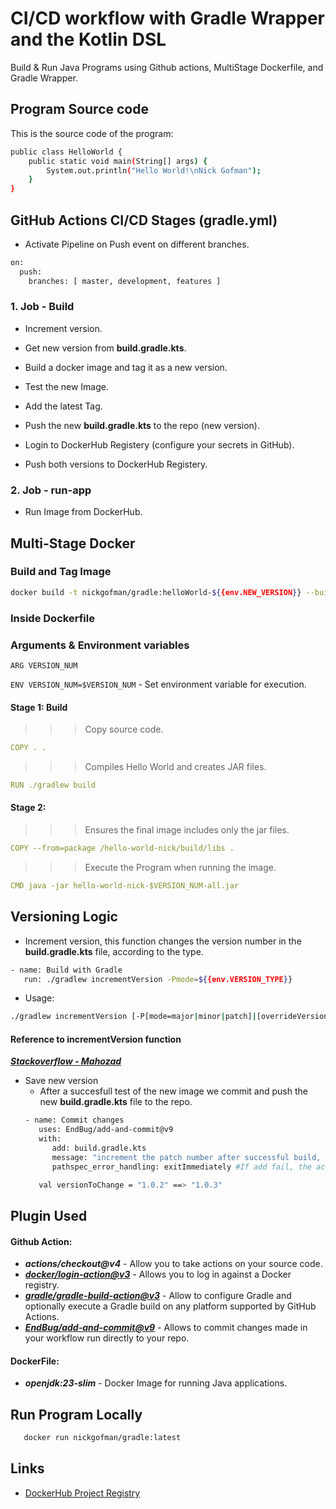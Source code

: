 # CI/CD workflow with Gradle Wrapper and the Kotlin DSL


Build & Run Java Programs using Github actions, MultiStage Dockerfile, and Gradle Wrapper.



## Program Source code
This is the source code of the program:
```bash
public class HelloWorld {
    public static void main(String[] args) {
        System.out.println("Hello World!\nNick Gofman");
    }
}
```


## GitHub Actions CI/CD Stages (gradle.yml)
- Activate Pipeline on Push event on different branches.

```bash
on:
  push:
    branches: [ master, development, features ]

```

###  1. Job - Build
- Increment version.

- Get new version from **build.gradle.kts**.
- Build a docker image and tag it as a new version.
- Test the new Image.
- Add the latest Tag.
- Push the new **build.gradle.kts** to the repo (new version). 
- Login to DockerHub Registery (configure your secrets in GitHub).
- Push both versions to DockerHub Registery.

###  2. Job - run-app
- Run Image from DockerHub.



## Multi-Stage Docker

### Build and Tag Image
```bash
docker build -t nickgofman/gradle:helloWorld-${{env.NEW_VERSION}} --build-arg="VERSION_NUM=${{env.NEW_VERSION}}" .

```
### Inside Dockerfile
### Arguments & Environment variables
  

  `ARG VERSION_NUM`

  `ENV VERSION_NUM=$VERSION_NUM` - Set environment variable for execution.

#### Stage 1: Build 

>>> Copy source code.
```yml
COPY . .

```

>>> Compiles Hello World and creates JAR files.
```yml
RUN ./gradlew build

```

#### Stage 2:
>>> Ensures the final image includes only the jar files.
> 
```yml
COPY --from=package /hello-world-nick/build/libs .

```
>>> Execute the Program when running the image.
>
```yml
CMD java -jar hello-world-nick-$VERSION_NUM-all.jar

```

## Versioning  Logic

- Increment version, this function changes the version number in the **build.gradle.kts** file, according to the type. 
```bash
- name: Build with Gradle
   run: ./gradlew incrementVersion -Pmode=${{env.VERSION_TYPE}}
```

 - Usage:
```bash
./gradlew incrementVersion [-P[mode=major|minor|patch]|[overrideVersion=x]]
```

#### Reference to incrementVersion function


***[Stackoverflow - Mahozad
](https://stackoverflow.com/questions/39824574/version-increment-using-gradle-task)***

- Save new version
   - After a succesfull test of the new image we commit and push the new **build.gradle.kts** file to the repo.
   ```bash
   - name: Commit changes
      uses: EndBug/add-and-commit@v9
      with:
         add: build.gradle.kts
         message: "increment the patch number after successful build, Build number:  ${{ github.run_number }}"
         pathspec_error_handling: exitImmediately #If add fail, the action will stop right away, and the step will fail

   ```
   ```bash
      val versionToChange = "1.0.2" ==> "1.0.3"

   ```


## Plugin Used
  #### Github Action:
   -  ***actions/checkout@v4*** - Allow you to take actions on your source code.
   -  ***[docker/login-action@v3](https://github.com/docker/login-action)*** - Allows you to log in against a Docker registry.
   -  ***[gradle/gradle-build-action@v3](https://github.com/gradle/gradle-build-action)*** - Allow to configure Gradle and optionally execute a Gradle build on any platform supported by GitHub Actions.
   -  ***[EndBug/add-and-commit@v9](https://github.com/EndBug/add-and-commit)*** - Allows to commit changes made in your workflow run directly to your repo.
   
  #### DockerFile:
   -  ***openjdk:23-slim*** - Docker Image for running Java applications.
   

## Run Program Locally

```bash
   docker run nickgofman/gradle:latest
```

## Links

- [DockerHub Project Registry](https://hub.docker.com/repository/docker/nickgofman/gradle/general)

